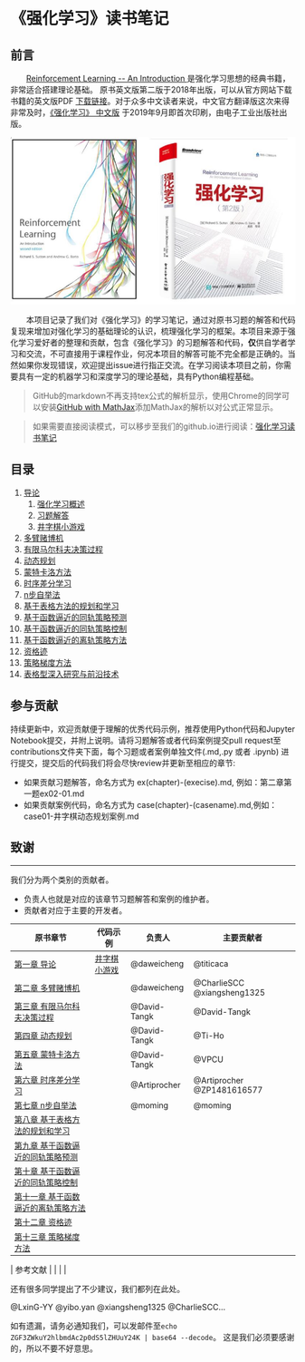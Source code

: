 # 《强化学习》读书笔记

## 前言

&emsp;&emsp;[Reinforcement Learning -- An Introduction ](http://incompleteideas.net/book/the-book-2nd.html)是强化学习思想的经典书籍，非常适合搭建理论基础。 原书英文版第二版于2018年出版，可以从官方网站下载书籍的英文版PDF [下载链接](http://incompleteideas.net/book/RLbook2020.pdf)。对于众多中文读者来说，中文官方翻译版这次来得非常及时，[《强化学习》 中文版](https://item.jd.com/12696004.html) 于2019年9月即首次印刷，由电子工业出版社出版。

![强化学习](导论/img/rl-chn.jpg)

&emsp;&emsp;本项目记录了我们对《强化学习》的学习笔记，通过对原书习题的解答和代码复现来增加对强化学习的基础理论的认识，梳理强化学习的框架。本项目来源于强化学习爱好者的整理和贡献，包含《强化学习》的习题解答和代码，**仅**供自学者学习和交流，不可直接用于课程作业，何况本项目的解答可能不完全都是正确的。当然如果你发现错误，欢迎提出issue进行指正交流。在学习阅读本项目之前，你需要具有一定的机器学习和深度学习的理论基础，具有Python编程基础。

>GitHub的markdown不再支持tex公式的解析显示，使用Chrome的同学可以安装[GitHub with MathJax](https://chrome.google.com/webstore/detail/github-with-mathjax/ioemnmodlmafdkllaclgeombjnmnbima)添加MathJax的解析以对公式正常显示。

>如果需要直接阅读模式，可以移步至我们的github.io进行阅读：[强化学习读书笔记](https://bcmi.github.io/RL-Solutions/)

## 目录

1. [导论](导论/README.md)
    1. [强化学习概述](导论/README.md)
    1. [习题解答](导论/习题解答.md)
    1. [井字棋小游戏](导论/代码案例.md)
1. [多臂赌博机](多臂赌博机/README.md)
1. [有限马尔科夫决策过程](有限马尔科夫决策过程/README.md)
1. [动态规划](动态规划/README.md)
1. [蒙特卡洛方法](蒙特卡洛方法/README.md)
1. [时序差分学习](时序差分学习/README.md)
1. [n步自举法](n步自举法/README.md)
1. [基于表格方法的规划和学习](基于表格方法的规划和学习/README.md)
1. [基于函数逼近的同轨策略预测](基于函数逼近的同轨策略预测/README.md)
1. [基于函数逼近的同轨策略控制](基于函数逼近的同轨策略控制/README.md)
1. [基于函数逼近的离轨策略方法](基于函数逼近的离轨策略方法/README.md)
1. [资格迹](资格迹/README.md)
1. [策略梯度方法](策略梯度方法/README.md)
1. [表格型深入研究与前沿技术](表格型深入研究与前沿技术/README.md)



## 参与贡献
持续更新中，欢迎贡献便于理解的优秀代码示例，推荐使用Python代码和Jupyter Notebook提交，并附上说明。请将习题解答或者代码案例提交pull request至contributions文件夹下面，每个习题或者案例单独文件(.md,.py 或者 .ipynb) 进行提交，提交后的代码我们将会尽快review并更新至相应的章节:
 + 如果贡献习题解答，命名方式为 ex(chapter)-(execise).md, 例如：第二章第一题ex02-01.md
 + 如果贡献案例代码，命名方式为 case(chapter)-(casename).md,例如：case01-井字棋动态规划案例.md


## 致谢
--------------------
我们分为两个类别的贡献者。
 - 负责人也就是对应的该章节习题解答和案例的维护者。
 - 贡献者对应于主要的开发者。

| 原书章节 | 代码示例  | 负责人 | 主要贡献者 |
| ------------ | ------------ | ------------ | ------------ |
|[第一章 导论](导论/README.md)|[井字棋小游戏](导论/代码案例.md)|@daweicheng|@titicaca
|[第二章 多臂赌博机](多臂赌博机/README.md)||@daweicheng|@CharlieSCC @xiangsheng1325
|[第三章 有限马尔科夫决策过程](有限马尔科夫决策过程/README.md)||@David-Tangk|@David-Tangk
|[第四章 动态规划](动态规划/README.md)||@David-Tangk|@Ti-Ho
|[第五章 蒙特卡洛方法](蒙特卡洛方法/README.md)||@David-Tangk|@VPCU
|[第六章 时序差分学习](时序差分学习/README.md)||@Artiprocher|@Artiprocher @ZP1481616577 
|[第七章 n步自举法](n步自举法/README.md)||@moming|@moming 
|[第八章 基于表格方法的规划和学习](基于表格方法的规划和学习/README.md)|||
|[第九章 基于函数逼近的同轨策略预测](基于函数逼近的同轨策略预测/README.md)|||
|[第十章 基于函数逼近的同轨策略控制](基于函数逼近的同轨策略控制/README.md)|||
|[第十一章 基于函数逼近的离轨策略方法](基于函数逼近的离轨策略方法/README.md)|||
|[第十二章 资格迹](资格迹/README.md)|||
|[第十三章 策略梯度方法](策略梯度方法/README.md)|||

| 参考文献 | | |  |



还有很多同学提出了不少建议，我们都列在此处。

@LxinG-YY @yibo.yan @xiangsheng1325 @CharlieSCC...

如有遗漏，请务必通知我们，可以发邮件至`echo ZGF3ZWkuY2hlbmdAc2p0dS5lZHUuY24K | base64 --decode`。
这是我们必须要感谢的，所以不要不好意思。